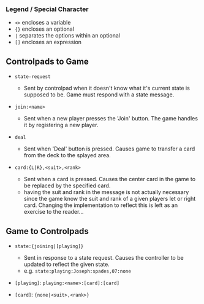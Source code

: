 ### Legend / Special Character
* `<>` encloses a variable
* `{}` encloses an optional
* `|`  separates the options within an optional
* `[]` encloses an expression


## Controlpads to Game
* `state-request`
  * Sent by controlpad when it doesn't know what it's current state is supposed 
      to be. Game must respond with a state message.

* `join:<name>`
  * Sent when a new player presses the 'Join' button. The game handles it by 
    registering a new player.

* `deal` 
  * Sent when 'Deal' button is pressed. Causes game to transfer a card from the 
      deck to the splayed area.

* `card:{L|R},<suit>,<rank>`
  * Sent when a card is pressed. Causes the center card in the game to be 
      replaced by the specified card.
  * having the suit and rank in the message is not actually necessary since the 
    game know the suit and rank of a given players let or right card. Changing 
    the implementation to reflect this is left as an exercise to the reader...


## Game to Controlpads
* `state:{joining|[playing]}`
  * Sent in response to a state request. Causes the controller to be updated 
      to reflect the given state.
  * e.g. `state:playing:Joseph:spades,07:none`

* `[playing]`: `playing:<name>:[card]:[card]`

* `[card]`: `{none|<suit>,<rank>}`
